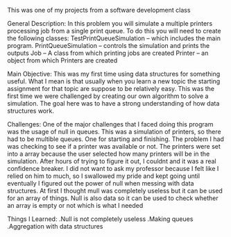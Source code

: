 This was one of my projects from a software development class

General Description:
In this problem you will simulate a multiple printers processing job from a single print queue. To do this you will need to create the following classes:
TestPrintQueueSimulation – which includes the main program.
PrintQueueSimulation – controls the simulation and prints the outputs
Job – A class from which printing jobs are created
Printer – an object from which Printers are created

Main Objective:
This was my first time using data structures for something useful. What I mean is that usually when you learn a new topic 
the starting assignment for that topic are suppose to be relatively easy. This was the first time we were challenged by creating 
our own algorithm to solve a simulation. The goal here was to have a strong understanding of how data structures work.

Challenges:
One of the major challenges that I faced doing this program was the usage of null in queues. This was a simulation of printers, so 
there had to be multible queues. One for starting and finishing. The problem I had was checking to see if a printer was available or not. 
The printers were set into a array because the user selected how many printers will be in the simulation. After hours of trying to figure it out, I couldnt
and it was a real confidence breaker. I did not want to ask my professor because I felt like I relied on him to much, so I swallowed my pride
and kept going until eventually I figured out the power of null when messing with data structures. At first I thought mull was completely useless
but it can be used for an array of things. Null is also data so it can be used to check whether an array is empty or not which is what I needed

Things I Learned:
.Null is not completely useless
.Making queues
.Aggregation with data structures
